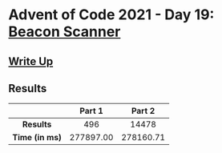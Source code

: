 # Advent of Code 2021 - Day 19: [Beacon Scanner](https://adventofcode.com/2021/day/19)

## [Write Up](https://codingap.github.io/advent-of-code/writeups/2021/day19)

## Results

|                  | **Part 1** | **Part 2** |
| :--------------: | :--------: | :--------: |
|   **Results**    | 496 | 14478 |
| **Time (in ms)** | 277897.00 | 278160.71 |

